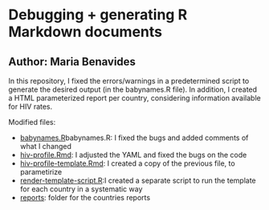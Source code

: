 # Debugging + generating R Markdown documents

## Author: Maria Benavides

In this repository, I fixed the errors/warnings in a predetermined script to generate the desired output (in the babynames.R file). In addition, I created a HTML parameterized report per country, considering information available for HIV rates. 

Modified files: 

* [babynames.R](babynames.R)babynames.R: I fixed the bugs and added comments of what I changed
* [hiv-profile.Rmd](hiv-profile.Rmd): I adjusted the YAML and fixed the bugs on the code
* [hiv-profile-template.Rmd](hiv-profile-template.Rmd): I created a copy of the previous file, to parametirize 
* [render-template-script.R](render-template-script.R):I created a separate script to run the template for each country in a systematic way
* [reports](reports): folder for the countries reports 

